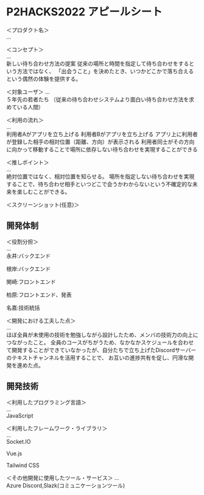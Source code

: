 # P2HACKS2022 アピールシート 

＜プロダクト名＞  
... 

＜コンセプト＞  
...  
新しい待ち合わせ方法の提案
従来の場所と時間を指定して待ち合わせをするという方法ではなく、
「出会うこと」を決めたとき、いつかどこかで落ち合えるという偶然の体験を提供する。

＜対象ユーザ＞
...  
５年先の若者たち
（従来の待ち合わせシステムより面白い待ち合わせ方法を求めている人間）

＜利用の流れ＞  
...  
利用者Aがアプリを立ち上げる
利用者Bがアプリを立ち上げる
アプリ上に利用者が登録した相手の相対位置（距離、方向）が表示される
利用者同士がその方向に向かって移動することで場所に依存しない待ち合わせを実現することができる

＜推しポイント＞  
...  
絶対位置ではなく、相対位置を知らせる。
場所を指定しない待ち合わせを実現することで、待ち合わせ相手といつどこで会うかわからないという不確定的な未来を楽しむことができる。

＜スクリーンショット(任意)＞  

## 開発体制  

＜役割分担＞  
...  
永井:バックエンド

根岸:バックエンド

関崎:フロントエンド

柏原:フロントエンド、発表

名嘉:技術統括

＜開発における工夫した点＞  
...  
ほぼ全員が未使用の技術を勉強しながら設計したため、メンバの技術力の向上につながったこと。
全員のコースがちがうため、なかなかスケジュールを合わせて開発することができていなかったが、自分たちで立ち上げたDiscordサーバーのテキストチャンネルを活用することで、
お互いの進捗共有を促し、円滑な開発を進めた点。

## 開発技術 

＜利用したプログラミング言語＞  
...  
JavaScript


＜利用したフレームワーク・ライブラリ＞  
...  
Socket.IO

Vue.js

Tailwind CSS

＜その他開発に使用したツール・サービス＞
...  
Azure
Discord,Slazk(コミュニケーションツール)
